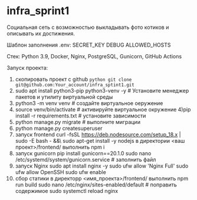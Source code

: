 # infra_sprint1

Социальная сеть с возможностью выкладывать фото котиков и описывать их достижения.

Шаблон заполнения .env:
SECRET_KEY
DEBUG
ALLOWED_HOSTS

Стек: Python 3.9, Docker, Nginx, PostgreSQL, Gunicorn, GitHub Actions

Запуcк проекта:
1) скопировать проект с github ```python
   git clone git@github.com:Your_account/infra_sptint1.git``` 
1) sudo apt install python3-pip python3-venv -y # Установите менеджер пакетов и утилиту виртуальной среды
2) python3 -m venv venv # создайте виртуальное оеружение
3) source venv/bin/activate # активируйте виртуальное окружение
4)pip install -r requirements.txt # установите зависимости
5) python manage.py migrate # выполните миграции
6) python manage.py createsuperuser
7) запуск frontend
curl -fsSL https://deb.nodesource.com/setup_18.x | sudo -E bash - &&\ sudo apt-get install -y nodejs
в директории <ваш проект>/frontend/ выполнить npm i
8) запуск gunicorn
pip install gunicorn==20.1.0
sudo nano /etc/systemd/system/gunicorn.service # заполнить файл
9) запуск Nginx
sudo apt install nginx -y
sudo ufw allow 'Nginx Full'
sudo ufw allow OpenSSH
sudo ufw enable
10) сбор статики
в директорр <имя_проекта>/frontend/ выполнить npm run build
sudo nano /etc/nginx/sites-enabled/default # поправить содержимое
sudo systemctl reload nginx
